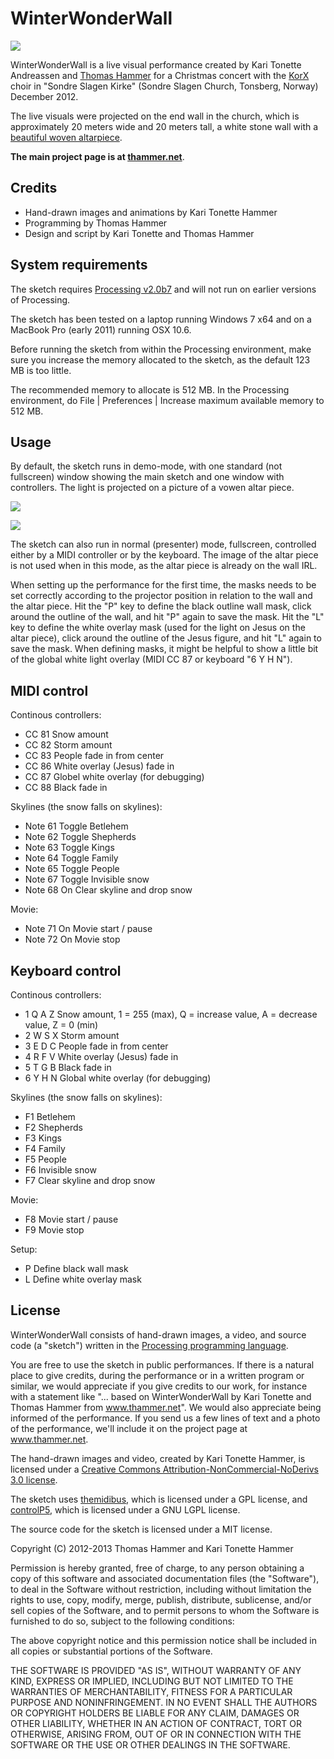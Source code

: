# WinterWonderWall #

![](http://thammer.net/wp-content/uploads/2013/02/www-slider-512.jpg)

WinterWonderWall is a live visual performance created by Kari Tonette Andreassen and [Thomas Hammer](http://www.thammer.net) for a Christmas concert with the [KorX](http://www.korx.net) choir in "Sondre Slagen Kirke" (Sondre Slagen Church, Tonsberg, Norway) December 2012.

The live visuals were projected on the end wall in the church, which is approximately 20 meters wide and 20 meters tall, a white stone wall with a [beautiful woven altarpiece](https://www.google.com/search?hl=en&q=søndre+slagen+kirke&um=1&tbm=isch).

**The main project page is at [thammer.net](http://thammer.net/?page_id=512)**.

## Credits ##

- Hand-drawn images and animations by Kari Tonette Hammer
- Programming by Thomas Hammer
- Design and script by Kari Tonette and Thomas Hammer

## System requirements ##

The sketch requires [Processing v2.0b7](http://www.processing.org) and will not run on earlier versions of Processing.

The sketch has been tested on a laptop running Windows 7 x64 and on a MacBook Pro (early 2011) running OSX 10.6.

Before running the sketch from within the Processing environment, make sure you increase the memory allocated to the sketch, as the default 123 MB is too little.

The recommended memory to allocate is 512 MB. In the Processing environment, do File | Preferences | Increase maximum available memory to 512 MB.

## Usage ##

By default, the sketch runs in demo-mode, with one standard (not fullscreen) window showing the main sketch and one window with controllers. The light is projected on a picture of a vowen altar piece.

![](http://thammer.net/wp-content/uploads/2013/02/www-controller.jpg)

![](http://thammer.net/wp-content/uploads/2013/02/www-app.jpg)

The sketch can also run in normal (presenter) mode, fullscreen, controlled either by a MIDI controller or by the keyboard. The image of the altar piece is not used when in this mode, as the altar piece is already on the wall IRL.

When setting up the performance for the first time, the masks needs to be set correctly according to the projector position in relation to the wall and the altar piece. Hit the "P" key to define the black outline wall mask, click around the outline of the wall, and hit "P" again to save the mask. Hit the "L" key to define the white overlay mask (used for the light on Jesus on the altar piece), click around the outline of the Jesus figure, and hit "L" again to save the mask. When defining masks, it might be helpful to show a little bit of the global white light overlay (MIDI CC 87 or keyboard "6 Y H N").

## MIDI control ##

Continous controllers:

- CC 81   Snow amount
- CC 82   Storm amount
- CC 83   People fade in from center
- CC 86   White overlay (Jesus) fade in
- CC 87   Globel white overlay (for debugging)
- CC 88   Black fade in

Skylines (the snow falls on skylines):

- Note 61 Toggle Betlehem
- Note 62 Toggle Shepherds
- Note 63 Toggle Kings
- Note 64 Toggle Family
- Note 65 Toggle People
- Note 67 Toggle Invisible snow
- Note 68 On     Clear skyline and drop snow

Movie:

- Note 71 On Movie start / pause
- Note 72 On Movie stop

## Keyboard control ##

Continous controllers:

-  1 Q A Z   Snow amount, 1 = 255 (max), Q = increase value, A = decrease value, Z = 0 (min)
-  2 W S X   Storm amount
-  3 E D C   People fade in from center
-  4 R F V   White overlay (Jesus) fade in
-  5 T G B   Black fade in
-  6 Y H N   Global white overlay (for debugging)

Skylines (the snow falls on skylines):

-  F1   Betlehem
-  F2   Shepherds
-  F3   Kings
-  F4   Family
-  F5   People
-  F6   Invisible snow
-  F7   Clear skyline and drop snow

Movie:

-  F8   Movie start / pause
-  F9   Movie stop

Setup:

-  P   Define black wall mask
-  L   Define white overlay mask

## License ##

WinterWonderWall consists of hand-drawn images, a video, and source code (a "sketch") written in the [Processing programming language](http://www.processing.org).

You are free to use the sketch in public performances. If there is a natural place to give credits, during the performance or in a written program or similar, we would appreciate if you give credits to our work, for instance with a statement like "... based on WinterWonderWall by Kari Tonette and Thomas Hammer from www.thammer.net". We would also appreciate being informed of the performance. If you send us a few lines of text and a photo of the performance, we'll include it on the project page at www.thammer.net.  
 
The hand-drawn images and video, created by Kari Tonette Hammer, is licensed under a [Creative Commons Attribution-NonCommercial-NoDerivs 3.0 license](http://creativecommons.org/licenses/by-nc-nd/3.0/).

The sketch uses [themidibus](http://www.smallbutdigital.com/themidibus.php), which is licensed under a GPL license, and [controlP5](http://www.sojamo.de/libraries/controlP5/), which is licensed under a GNU LGPL license.

The source code for the sketch is licensed under a MIT license.

Copyright (C) 2012-2013 Thomas Hammer and Kari Tonette Hammer

Permission is hereby granted, free of charge, to any person obtaining a copy of this software and associated documentation files (the "Software"), to deal in the Software without restriction, including without limitation the rights to use, copy, modify, merge, publish, distribute, sublicense, and/or sell copies of the Software, and to permit persons to whom the Software is furnished to do so, subject to the following conditions:

The above copyright notice and this permission notice shall be included in all copies or substantial portions of the Software.

THE SOFTWARE IS PROVIDED "AS IS", WITHOUT WARRANTY OF ANY KIND, EXPRESS OR IMPLIED, INCLUDING BUT NOT LIMITED TO THE WARRANTIES OF MERCHANTABILITY, FITNESS FOR A PARTICULAR PURPOSE AND NONINFRINGEMENT. IN NO EVENT SHALL THE AUTHORS OR COPYRIGHT HOLDERS BE LIABLE FOR ANY CLAIM, DAMAGES OR OTHER LIABILITY, WHETHER IN AN ACTION OF CONTRACT, TORT OR OTHERWISE, ARISING FROM, OUT OF OR IN CONNECTION WITH THE SOFTWARE OR THE USE OR OTHER DEALINGS IN THE SOFTWARE.


